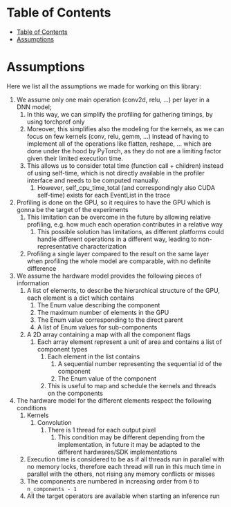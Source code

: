 # Table of Contents
- [Table of Contents](#table-of-contents)
- [Assumptions](#assumptions)

# Assumptions

Here we list all the assumptions we made for working on this library:

1. We assume only one main operation (conv2d, relu, ...) per layer in a DNN model;
    1. In this way, we can simplify the profiling for gathering timings, by using torchprof only
    2. Moreover, this simplifies also the modeling for the kernels, as we can focus on few kernels (conv, relu, gemm, ...) instead of having to implement all of the operations like flatten, reshape, ... which are done under the hood by PyTorch, as they do not are a limiting factor given their limited execution time.
    3. This allows us to consider total time (function call + children) instead of using self-time, which is not directly available in the profiler interface and needs to be computed manually.
        1. However, self_cpu_time_total (and correspondingly also CUDA self-time) exists for each EventList in the trace
2. Profiling is done on the GPU, so it requires to have the GPU which is gonna be the target of the experiments
    1. This limitation can be overcome in the future by allowing relative profiling, e.g. how much each operation contributes in a relative way
        1. This possible solution has limitations, as different platforms could handle different operations in a different way, leading to non-representative characterization
    2. Profiling a single layer compared to the result on the same layer when profiling the whole model are comparable, with no definite difference
3. We assume the hardware model provides the following pieces of information
    1. A list of elements, to describe the hierarchical structure of the GPU, each element is a dict which contains
        1. The Enum value describing the component
        2. The maximum number of elements in the GPU
        3. The Enum value corresponding to the direct parent
        4. A list of Enum values for sub-components
    2. A 2D array containing a map with all the component flags
        1. Each array element represent a unit of area and contains a list of component types
            1. Each element in the list contains
                1. A sequential number representing the sequential id of the component
                2. The Enum value of the component
            2. This is useful to map and schedule the kernels and threads on the components
4. The hardware model for the different elements respect the following conditions
    1. Kernels
        1. Convolution
            1. There is 1 thread for each output pixel
                1. This condition may be different depending from the implementation, in future it may be adapted to the different hardwares/SDK implementations
    2. Execution time is considered to be as if all threads run in parallel with no memory locks, therefore each thread will run in this much time in parallel with the others, not rising any memory conflicts or misses
    3. The components are numbered in increasing order from ```0``` to ```n_components - 1```
    4. All the target operators are available when starting an inference run
